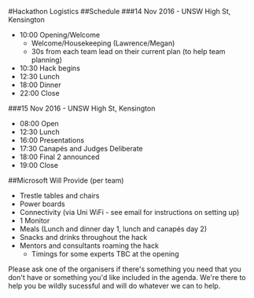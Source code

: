 #Hackathon Logistics
##Schedule
###14 Nov 2016 - UNSW High St, Kensington
- 10:00 Opening/Welcome
  - Welcome/Housekeeping (Lawrence/Megan)
  - 30s from each team lead on their current plan (to help team planning)
- 10:30 Hack begins
- 12:30 Lunch
- 18:00 Dinner
- 22:00 Close 

###15 Nov 2016 - UNSW High St, Kensington
- 08:00 Open
- 12:30 Lunch
- 16:00 Presentations
- 17:30 Canapés and Judges Deliberate
- 18:00 Final 2 announced
- 19:00 Close

##Microsoft Will Provide (per team)
- Trestle tables and chairs
- Power boards
- Connectivity (via Uni WiFi - see email for instructions on setting up)
- 1 Monitor
- Meals (Lunch and dinner day 1, lunch and canapés day 2)
- Snacks and drinks throughout the hack
- Mentors and consultants roaming the hack
  - Timings for some experts TBC at the opening  

Please ask one of the organisers if there's something you need that you don't have or something you'd like included in the agenda. We're there to help you be wildly sucessful and will do whatever we can to help.

